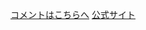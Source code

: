 <a href="https://github.com/SogattiFX/Sogatti/issues/">コメントはこちらへ</a>
<a href="https://sogattifx.github.io/Sogatti/">公式サイト
